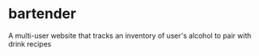 # bartender
A multi-user website that tracks an inventory of user's alcohol to pair with drink recipes
